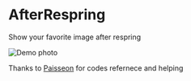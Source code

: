 # AfterRespring
 Show your favorite image after respring

![Demo photo][1]

[1]:https://powenn.github.io/PowenRepo/assets/com.powen.afterrespring/screenshot/01.png

Thanks to [Paisseon](https://github.com/Paisseon) for codes refernece and helping
